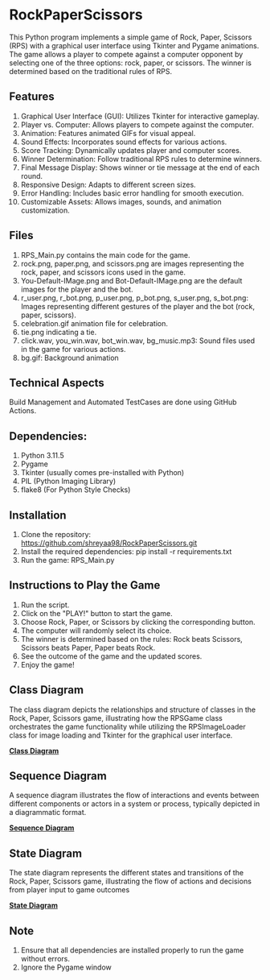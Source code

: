 # RockPaperScissors
This Python program implements a simple game of Rock, Paper, Scissors (RPS) with a graphical user interface using Tkinter and Pygame animations. The game allows a player to compete against a computer opponent by selecting one of the three options: rock, paper, or scissors. The winner is determined based on the traditional rules of RPS.

## Features
1. Graphical User Interface (GUI): Utilizes Tkinter for interactive gameplay.
2. Player vs. Computer: Allows players to compete against the computer.
3. Animation: Features animated GIFs for visual appeal.
4. Sound Effects: Incorporates sound effects for various actions.
5. Score Tracking: Dynamically updates player and computer scores.
6. Winner Determination: Follow traditional RPS rules to determine winners.
7. Final Message Display: Shows winner or tie message at the end of each round.
8. Responsive Design: Adapts to different screen sizes.
9. Error Handling: Includes basic error handling for smooth execution.
10. Customizable Assets: Allows images, sounds, and animation customization.

## Files
1. RPS_Main.py contains the main code for the game.
2. rock.png, paper.png, and scissors.png are images representing the rock, paper, and scissors icons used in the game.
3. You-Default-IMage.png and Bot-Default-IMage.png are the default images for the player and the bot.
4. r_user.png, r_bot.png, p_user.png, p_bot.png, s_user.png, s_bot.png: Images representing different gestures of the player and the bot (rock, paper, scissors).
5. celebration.gif animation file for celebration.
6. tie.png indicating a tie.
7. click.wav, you_win.wav, bot_win.wav, bg_music.mp3: Sound files used in the game for various actions.
8. bg.gif: Background animation

## Technical Aspects
Build Management and Automated TestCases are done using GitHub Actions.

## Dependencies:
1. Python 3.11.5
2. Pygame
3. Tkinter (usually comes pre-installed with Python)
4. PIL (Python Imaging Library)
5. flake8 (For Python Style Checks)

## Installation
1. Clone the repository: https://github.com/shreyaa98/RockPaperScissors.git
2. Install the required dependencies: pip install -r requirements.txt
3. Run the game: RPS_Main.py

## Instructions to Play the Game 
1. Run the script.
2. Click on the "PLAY!" button to start the game.
3. Choose Rock, Paper, or Scissors by clicking the corresponding button.
4. The computer will randomly select its choice.
5. The winner is determined based on the rules: Rock beats Scissors, Scissors beats Paper, Paper beats Rock.
6. See the outcome of the game and the updated scores.
7. Enjoy the game!

## Class Diagram
The class diagram depicts the relationships and structure of classes in the Rock, Paper, Scissors game, illustrating how the RPSGame class orchestrates the game functionality while utilizing the RPSImageLoader class for image loading and Tkinter for the graphical user interface.

**[Class Diagram](https://github.com/shreyaa98/RockPaperScissors/blob/a24a95ce156ae3315a24c6a3d8578983960c4c14/Diagrams/Class%20Diagram.png)**

## Sequence Diagram 
A sequence diagram illustrates the flow of interactions and events between different components or actors in a system or process, typically depicted in a diagrammatic format.

**[Sequence Diagram](https://github.com/shreyaa98/RockPaperScissors/blob/c836326a769c10e7837b2b38915ba46a939cd491/Diagrams/Sequence%20Diagram.png)**

## State Diagram
The state diagram represents the different states and transitions of the Rock, Paper, Scissors game, illustrating the flow of actions and decisions from player input to game outcomes

**[State Diagram](https://github.com/shreyaa98/RockPaperScissors/blob/c836326a769c10e7837b2b38915ba46a939cd491/Diagrams/State%20Diagram.png)**

## Note
1. Ensure that all dependencies are installed properly to run the game without errors.
2. Ignore the Pygame window 
